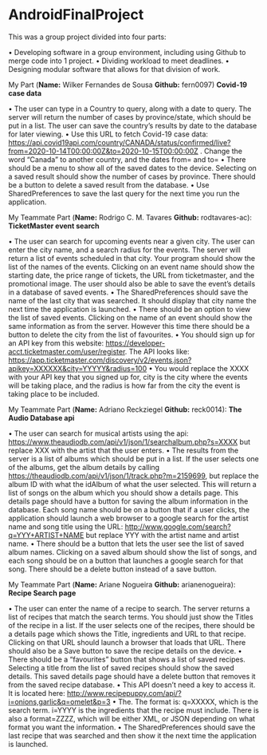 # AndroidFinalProject
This was a group project divided into four parts: 

•	Developing software in a group environment, including using Github to merge code into 1 project. 
•	Dividing workload to meet deadlines. 
•	Designing modular software that allows for that division of work.

My Part (**Name:** Wilker Fernandes de Sousa **Github:** fern0097)
**Covid-19 case data**

•	The user can type in a Country to query, along with a date to query. The server will return the number of cases by province/state, which should be put in a list. The user can save the country’s results by date to the database for later viewing.
•	Use this URL to fetch Covid-19 case data: https://api.covid19api.com/country/CANADA/status/confirmed/live?from=2020-10-14T00:00:00Z&to=2020-10-15T00:00:00Z . Change the word “Canada” to another country, and the dates from= and to=
•	There should be a menu to show all of the saved dates to the device. Selecting on a saved result should show the number of cases by province. There should be a button to delete a saved result from the database. 
•	Use SharedPreferences to save the last query for the next time you run the application.

My Teammate Part (**Name:** Rodrigo C. M. Tavares **Github:** rodtavares-ac):
**TicketMaster event search**

•	The user can search for upcoming events near a given city. The user can enter the city name, and a search radius for the events. The server will return a list of events scheduled in that city. Your program should show the list of the names of the events. Clicking on an event name should show the starting date, the price range of tickets, the URL from ticketmaster, and the promotional image. The user should also be able to save the event’s details in a database of saved events. 
•	The SharedPreferences should save the name of the last city that was searched. It should display that city name the next time the application is launched.
•	There should be an option to view the list of saved events. Clicking on the name of an event should show the same information as from the server. However this time there should be a button to delete the city from the list of favourites.
•	You should sign up for an API key from this website: https://developer-acct.ticketmaster.com/user/register. The API looks like: https://app.ticketmaster.com/discovery/v2/events.json?apikey=XXXXXX&city=YYYYY&radius=100
•	You would replace the XXXX with your API key that you signed up for, city is the city where the events will be taking place, and the radius is how far from the city the event is taking place to be included. 

My Teammate Part (**Name:** Adriano Reckziegel **Github:** reck0014):
**The Audio Database api**

•	The user can search for musical artists using the api: https://www.theaudiodb.com/api/v1/json/1/searchalbum.php?s=XXXX
 but replace XXX with the artist that the user enters.
•	The results from the server is a list of albums which should be put in a list. If the user selects one of the albums, get the album details by calling https://theaudiodb.com/api/v1/json/1/track.php?m=2159699, but replace the album ID with what the idAlbum of what the user selected. This will return a list of songs on the album which you should show a details page. This details page should have a button for saving the album information in the database. Each song name should be on a button that if a user clicks, the application should launch a web browser to a google search for the artist name and song title using the URL: http://www.google.com/search?q=YYY+ARTIST+NAME   but replace YYY with the artist name and artist name.
•	There should be a button that lets the user see the list of saved album names. Clicking on a saved album should show the list of songs, and each song should be on a button that launches a google search for that song. There should be a delete button instead of a save button.

My Teammate Part (**Name:** Ariane Nogueira **Github:** arianenogueira):
**Recipe Search page**

•	The user can enter the name of a recipe to search. The server returns a list of recipes that match the search terms. You should just show the Titles of the recipe in a list. If the user selects one of the recipes, there should be a details page which shows the Title, ingredients and URL to that recipe. Clicking on that URL should launch a browser that loads that URL. There should also be a Save button to save the recipe details on the device. 
•	There should be a “favourites” button that shows a list of saved recipes. Selecting a title from the list of saved recipes should show the saved details. This saved details page should have a delete button that removes it from the saved recipe database.
•	This API doesn’t need a key to access it. It is located here: http://www.recipepuppy.com/api/?i=onions,garlic&q=omelet&p=3
•	The. The format is: q=XXXXX, which is the search term. i=YYYY is the ingredients that the recipe must include. There is also a format=ZZZZ, which will be either XML, or JSON depending on what format you want the information.
•	The SharedPreferences should save the last recipe that was searched and then show it the next time the application is launched.
